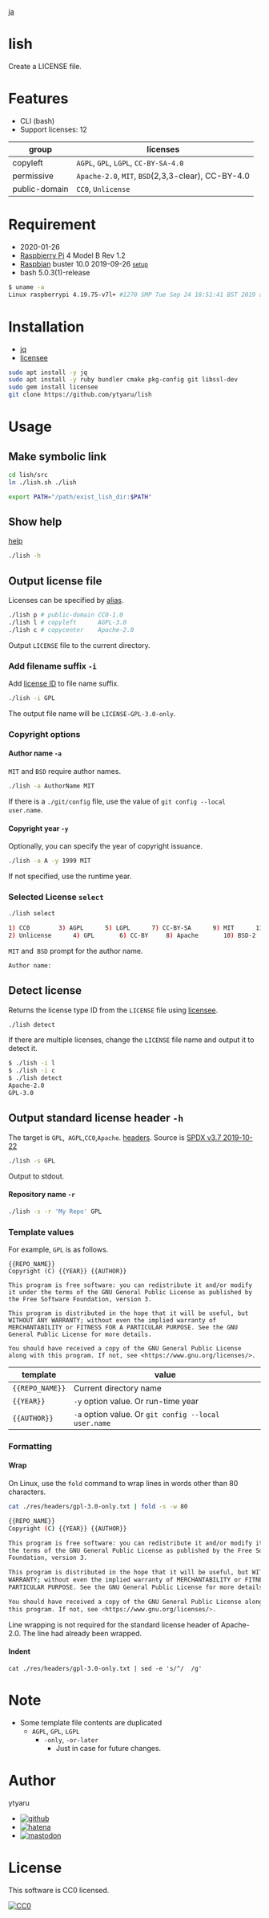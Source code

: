 [ja](./README.ja.md)

# lish

Create a LICENSE file.

# Features

* CLI (bash)
* Support licenses: 12

group|licenses
-----|--------
copyleft|`AGPL`, `GPL`, `LGPL`, `CC-BY-SA-4.0`
permissive|`Apache-2.0`, `MIT`, `BSD`(2,3,3-clear), CC-BY-4.0
public-domain|`CC0`, `Unlicense`

# Requirement

* <time datetime="2020-01-26T12:18:40+0900">2020-01-26</time>
* [Raspbierry Pi](https://ja.wikipedia.org/wiki/Raspberry_Pi) 4 Model B Rev 1.2
* [Raspbian](https://ja.wikipedia.org/wiki/Raspbian) buster 10.0 2019-09-26 <small>[setup](http://ytyaru.hatenablog.com/entry/2019/12/25/222222)</small>
* bash 5.0.3(1)-release

```sh
$ uname -a
Linux raspberrypi 4.19.75-v7l+ #1270 SMP Tue Sep 24 18:51:41 BST 2019 armv7l GNU/Linux
```

# Installation

* [jq](https://stedolan.github.io/jq/)
* [licensee](https://github.com/licensee/licensee)

```sh
sudo apt install -y jq
sudo apt install -y ruby bundler cmake pkg-config git libssl-dev
sudo gem install licensee
git clone https://github.com/ytyaru/lish
```

# Usage

## Make symbolic link

```sh
cd lish/src
ln ./lish.sh ./lish
```

```sh
export PATH="/path/exist_lish_dir:$PATH"
```

## Show help

[help](res/help/help.txt)

```sh
./lish -h
```

## Output license file

Licenses can be specified by [alias](res/ids/alias.txt).

```sh
./lish p # public-domain CC0-1.0
./lish l # copyleft      AGPL-3.0
./lish c # copycenter    Apache-2.0
```

Output `LICENSE` file to the current directory.

### Add filename suffix `-i`

Add [license ID](https://spdx.org/licenses/) to file name suffix.

```sh
./lish -i GPL
```

The output file name will be `LICENSE-GPL-3.0-only`.

### Copyright options

#### Author name `-a`

`MIT` and `BSD` require author names. 

```sh
./lish -a AuthorName MIT
```

If there is a `./git/config` file, use the value of `git config --local user.name`.

#### Copyright year `-y`

Optionally, you can specify the year of copyright issuance.

```sh
./lish -a A -y 1999 MIT
```

If not specified, use the runtime year.

### Selected License `select`

```sh
./lish select
```
```sh
1) CC0		  3) AGPL	   5) LGPL	    7) CC-BY-SA	     9) MIT	     11) BSD-3
2) Unlicense	  4) GPL	   6) CC-BY	    8) Apache	    10) BSD-2	     12) BSD-3-Clear
```

`MIT` and` BSD` prompt for the author name.

```sh
Author name: 
```

## Detect license

Returns the license type ID from the `LICENSE` file using [licensee](https://github.com/licensee/licensee).

```sh
./lish detect
```

If there are multiple licenses, change the `LICENSE` file name and output it to detect it.

```sh
$ ./lish -i l
$ ./lish -i c
$ ./lish detect
Apache-2.0
GPL-3.0
```

## Output standard license header `-h`

The target is `GPL`,` AGPL`,`CC0`,`Apache`. [headers](res/headers). Source is [SPDX v3.7 2019-10-22](https://spdx.org/licenses/)

```sh
./lish -s GPL
```

Output to stdout.

#### Repository name `-r`

```sh
./lish -s -r 'My Repo' GPL
```

### Template values

For example, `GPL` is as follows.

```
{{REPO_NAME}}
Copyright (C) {{YEAR}} {{AUTHOR}}

This program is free software: you can redistribute it and/or modify it under the terms of the GNU General Public License as published by the Free Software Foundation, version 3.

This program is distributed in the hope that it will be useful, but WITHOUT ANY WARRANTY; without even the implied warranty of MERCHANTABILITY or FITNESS FOR A PARTICULAR PURPOSE. See the GNU General Public License for more details.

You should have received a copy of the GNU General Public License along with this program. If not, see <https://www.gnu.org/licenses/>.
```

template|value
--------|-----
`{{REPO_NAME}}`|Current directory name
`{{YEAR}}`|`-y` option value. Or run-time year
`{{AUTHOR}}`|`-a` option value. Or `git config --local user.name`

### Formatting

#### Wrap

On Linux, use the `fold` command to wrap lines in words other than 80 characters.

```sh
cat ./res/headers/gpl-3.0-only.txt | fold -s -w 80
```
```sh
{{REPO_NAME}}
Copyright (C) {{YEAR}} {{AUTHOR}}

This program is free software: you can redistribute it and/or modify it under 
the terms of the GNU General Public License as published by the Free Software 
Foundation, version 3.

This program is distributed in the hope that it will be useful, but WITHOUT ANY 
WARRANTY; without even the implied warranty of MERCHANTABILITY or FITNESS FOR A 
PARTICULAR PURPOSE. See the GNU General Public License for more details.

You should have received a copy of the GNU General Public License along with 
this program. If not, see <https://www.gnu.org/licenses/>.
```

Line wrapping is not required for the standard license header of Apache-2.0. The line had already been wrapped.

#### Indent

```
cat ./res/headers/gpl-3.0-only.txt | sed -e 's/^/  /g'
```

# Note

* Some template file contents are duplicated
    * `AGPL`, `GPL`, `LGPL`
        * `-only`, `-or-later`
            * Just in case for future changes.

# Author

ytyaru

* [![github](http://www.google.com/s2/favicons?domain=github.com)](https://github.com/ytyaru "github")
* [![hatena](http://www.google.com/s2/favicons?domain=www.hatena.ne.jp)](http://ytyaru.hatenablog.com/ytyaru "hatena")
* [![mastodon](http://www.google.com/s2/favicons?domain=mstdn.jp)](https://mstdn.jp/web/accounts/233143 "mastdon")

# License

This software is CC0 licensed.

[![CC0](http://i.creativecommons.org/p/zero/1.0/88x31.png "CC0")](http://creativecommons.org/publicdomain/zero/1.0/deed.en)

